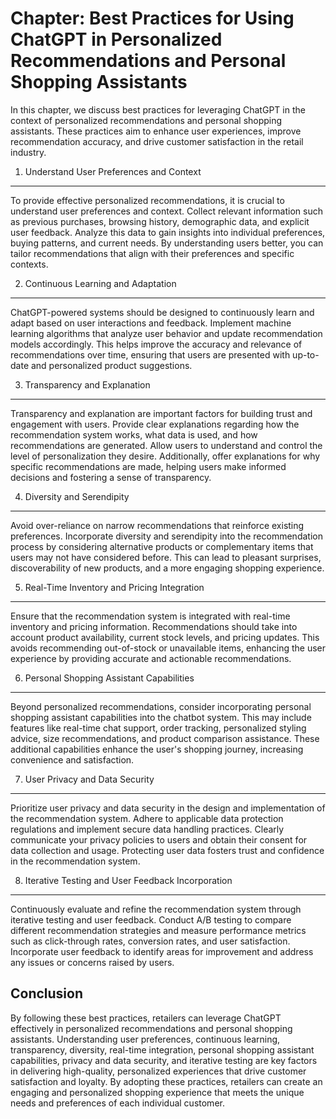 Chapter: Best Practices for Using ChatGPT in Personalized Recommendations and Personal Shopping Assistants
==========================================================================================================

In this chapter, we discuss best practices for leveraging ChatGPT in the context of personalized recommendations and personal shopping assistants. These practices aim to enhance user experiences, improve recommendation accuracy, and drive customer satisfaction in the retail industry.

1. Understand User Preferences and Context
------------------------------------------

To provide effective personalized recommendations, it is crucial to understand user preferences and context. Collect relevant information such as previous purchases, browsing history, demographic data, and explicit user feedback. Analyze this data to gain insights into individual preferences, buying patterns, and current needs. By understanding users better, you can tailor recommendations that align with their preferences and specific contexts.

2. Continuous Learning and Adaptation
-------------------------------------

ChatGPT-powered systems should be designed to continuously learn and adapt based on user interactions and feedback. Implement machine learning algorithms that analyze user behavior and update recommendation models accordingly. This helps improve the accuracy and relevance of recommendations over time, ensuring that users are presented with up-to-date and personalized product suggestions.

3. Transparency and Explanation
-------------------------------

Transparency and explanation are important factors for building trust and engagement with users. Provide clear explanations regarding how the recommendation system works, what data is used, and how recommendations are generated. Allow users to understand and control the level of personalization they desire. Additionally, offer explanations for why specific recommendations are made, helping users make informed decisions and fostering a sense of transparency.

4. Diversity and Serendipity
----------------------------

Avoid over-reliance on narrow recommendations that reinforce existing preferences. Incorporate diversity and serendipity into the recommendation process by considering alternative products or complementary items that users may not have considered before. This can lead to pleasant surprises, discoverability of new products, and a more engaging shopping experience.

5. Real-Time Inventory and Pricing Integration
----------------------------------------------

Ensure that the recommendation system is integrated with real-time inventory and pricing information. Recommendations should take into account product availability, current stock levels, and pricing updates. This avoids recommending out-of-stock or unavailable items, enhancing the user experience by providing accurate and actionable recommendations.

6. Personal Shopping Assistant Capabilities
-------------------------------------------

Beyond personalized recommendations, consider incorporating personal shopping assistant capabilities into the chatbot system. This may include features like real-time chat support, order tracking, personalized styling advice, size recommendations, and product comparison assistance. These additional capabilities enhance the user's shopping journey, increasing convenience and satisfaction.

7. User Privacy and Data Security
---------------------------------

Prioritize user privacy and data security in the design and implementation of the recommendation system. Adhere to applicable data protection regulations and implement secure data handling practices. Clearly communicate your privacy policies to users and obtain their consent for data collection and usage. Protecting user data fosters trust and confidence in the recommendation system.

8. Iterative Testing and User Feedback Incorporation
----------------------------------------------------

Continuously evaluate and refine the recommendation system through iterative testing and user feedback. Conduct A/B testing to compare different recommendation strategies and measure performance metrics such as click-through rates, conversion rates, and user satisfaction. Incorporate user feedback to identify areas for improvement and address any issues or concerns raised by users.

Conclusion
----------

By following these best practices, retailers can leverage ChatGPT effectively in personalized recommendations and personal shopping assistants. Understanding user preferences, continuous learning, transparency, diversity, real-time integration, personal shopping assistant capabilities, privacy and data security, and iterative testing are key factors in delivering high-quality, personalized experiences that drive customer satisfaction and loyalty. By adopting these practices, retailers can create an engaging and personalized shopping experience that meets the unique needs and preferences of each individual customer.
